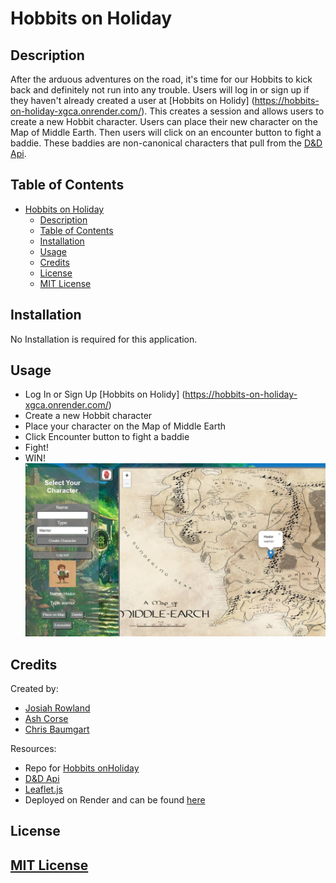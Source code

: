 # Hobbits on Holiday
## Description
After the arduous adventures on the road, it's time for our Hobbits to kick back and definitely not run into any trouble.  Users will log in or sign up if they haven't already created a user at [Hobbits on Holidy] (https://hobbits-on-holiday-xgca.onrender.com/).  This creates a session and allows users to create a new Hobbit character.  Users can place their new character on the Map of Middle Earth.  Then users will click on an encounter button to fight a baddie.  These baddies are non-canonical characters that pull from the [D&D Api](https://5e-bits.github.io/docs/api).
## Table of Contents

- [Hobbits on Holiday](#hobbits-on-holiday)
  - [Description](#description)
  - [Table of Contents](#table-of-contents)
  - [Installation](#installation)
  - [Usage](#usage)
  - [Credits](#credits)
  - [License](#license)
  - [MIT License](#mit-license)
## Installation
No Installation is required for this application.
## Usage
* Log In or Sign Up [Hobbits on Holidy] (https://hobbits-on-holiday-xgca.onrender.com/)
* Create a new Hobbit character
* Place your character on the Map of Middle Earth
* Click Encounter button to fight a baddie
* Fight!
* WIN!
![Hobbits on Holiday](./public/images/HobbitsOnHoliday.jpg)
## Credits
Created by:
* [Josiah Rowland](https://github.com/jocephuss)
* [Ash Corse](https://github.com/AshLCorse)
* [Chris Baumgart](https://github.com/cbaumgart004)

Resources:
* Repo for [Hobbits onHoliday](https://github/cbaumgart)
* [D&D Api](https://5e-bits.github.io/docs/api)
* [Leaflet.js](https://leafletjs.com/reference.html)
* Deployed on Render and can be found [here](https://hobbits-on-holiday-xgca.onrender.com/)
## License
[MIT License](https://github.com/jocephuss/Hobbits-On-Holiday/blob/main/LICENSE)
---
